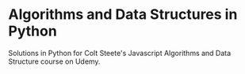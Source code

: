 # Algorithms and Data Structures in Python

Solutions in Python for Colt Steete's Javascript Algorithms and Data Structure course on Udemy.
